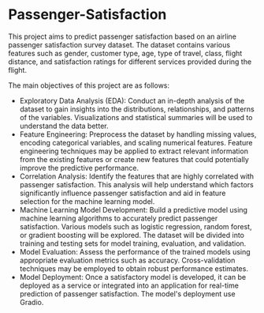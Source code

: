 # Passenger-Satisfaction

This project aims to predict passenger satisfaction based on an airline passenger satisfaction survey dataset. The dataset contains various features such as gender, customer type, age, type of travel, class, flight distance, and satisfaction ratings for different services provided during the flight.

The main objectives of this project are as follows:
- Exploratory Data Analysis (EDA): Conduct an in-depth analysis of the dataset to gain insights into the distributions, relationships, and patterns of the variables. Visualizations and statistical summaries will be used to understand the data better.
- Feature Engineering: Preprocess the dataset by handling missing values, encoding categorical variables, and scaling numerical features. Feature engineering techniques may be applied to extract relevant information from the existing features or create new features that could potentially improve the predictive performance.
- Correlation Analysis: Identify the features that are highly correlated with passenger satisfaction. This analysis will help understand which factors significantly influence passenger satisfaction and aid in feature selection for the machine learning model.
- Machine Learning Model Development: Build a predictive model using machine learning algorithms to accurately predict passenger satisfaction. Various models such as logistic regression, random forest, or gradient boosting will be explored. The dataset will be divided into training and testing sets for model training, evaluation, and validation.
- Model Evaluation: Assess the performance of the trained models using appropriate evaluation metrics such as accuracy. Cross-validation techniques may be employed to obtain robust performance estimates.
- Model Deployment: Once a satisfactory model is developed, it can be deployed as a service or integrated into an application for real-time prediction of passenger satisfaction. The model's deployment use Gradio.
